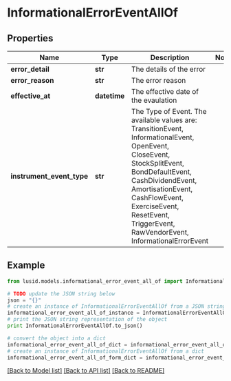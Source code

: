 # InformationalErrorEventAllOf


## Properties
Name | Type | Description | Notes
------------ | ------------- | ------------- | -------------
**error_detail** | **str** | The details of the error | 
**error_reason** | **str** | The error reason | 
**effective_at** | **datetime** | The effective date of the evaulation | 
**instrument_event_type** | **str** | The Type of Event. The available values are: TransitionEvent, InformationalEvent, OpenEvent, CloseEvent, StockSplitEvent, BondDefaultEvent, CashDividendEvent, AmortisationEvent, CashFlowEvent, ExerciseEvent, ResetEvent, TriggerEvent, RawVendorEvent, InformationalErrorEvent | 

## Example

```python
from lusid.models.informational_error_event_all_of import InformationalErrorEventAllOf

# TODO update the JSON string below
json = "{}"
# create an instance of InformationalErrorEventAllOf from a JSON string
informational_error_event_all_of_instance = InformationalErrorEventAllOf.from_json(json)
# print the JSON string representation of the object
print InformationalErrorEventAllOf.to_json()

# convert the object into a dict
informational_error_event_all_of_dict = informational_error_event_all_of_instance.to_dict()
# create an instance of InformationalErrorEventAllOf from a dict
informational_error_event_all_of_form_dict = informational_error_event_all_of.from_dict(informational_error_event_all_of_dict)
```
[[Back to Model list]](../README.md#documentation-for-models) [[Back to API list]](../README.md#documentation-for-api-endpoints) [[Back to README]](../README.md)



